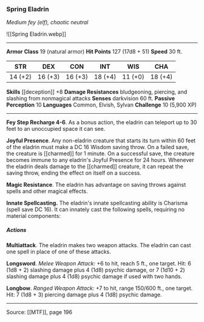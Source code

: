 ### Spring Eladrin
_Medium fey (elf), chaotic neutral_

![[Spring Eladrin.webp]]




---

**Armor Class** 19 (natural armor)
**Hit Points** 127 (17d8 + 51)
**Speed** 30 ft.

| STR     | DEX     | CON     | INT     | WIS     | CHA     |
|---------|---------|---------|---------|---------|---------|
| 14 (+2) | 16 (+3) | 16 (+3) | 18 (+4) | 11 (+0) | 18 (+4) |

**Skills** [[deception]] +8
**Damage Resistances** bludgeoning, piercing, and slashing from nonmagical attacks
**Senses** darkvision 60 ft.
**Passive Perception** 10
**Languages** Common, Elvish, Sylvan
**Challenge** 10 (5,900 XP)

---

**Fey Step Recharge 4-6**. As a bonus action, the eladrin can teleport up to 30 feet to an unoccupied space it can see.

**Joyful Presence**. Any non-eladrin creature that starts its turn within 60 feet of the eladrin must make a DC 16 Wisdom saving throw. On a failed save, the creature is [[charmed]] for 1 minute. On a successful save, the creature becomes immune to any eladrin's Joyful Presence for 24 hours. Whenever the eladrin deals damage to the [[charmed]] creature, it can repeat the saving throw, ending the effect on itself on a success.

**Magic Resistance**. The eladrin has advantage on saving throws against spells and other magical effects.

**Innate Spellcasting.** The eladrin's innate spellcasting ability is Charisma (spell save DC 16). It can innately cast the following spells, requiring no material components:

##### Actions
**Multiattack**. The eladrin makes two weapon attacks. The eladrin can cast one spell in place of one of these attacks.

**Longsword**. _Melee Weapon Attack:_ +6 to hit, reach 5 ft., one target. Hit: 6 (1d8 + 2) slashing damage plus 4 (1d8) psychic damage, or 7 (1d10 + 2) slashing damage plus 4 (1d8) psychic damage if used with two hands.

**Longbow**. _Ranged Weapon Attack:_ +7 to hit, range 150/600 ft., one target. Hit: 7 (1d8 + 3) piercing damage plus 4 (1d8) psychic damage.


---

Source: [[MTF]], page 196
